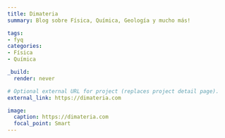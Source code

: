 ```yaml
---
title: Dimateria
summary: Blog sobre Física, Química, Geología y mucho más!

tags:
- fyq
categories:
- Física
- Química

_build:
  render: never

# Optional external URL for project (replaces project detail page).
external_link: https://dimateria.com

image:
  caption: https://dimateria.com
  focal_point: Smart
---
```

